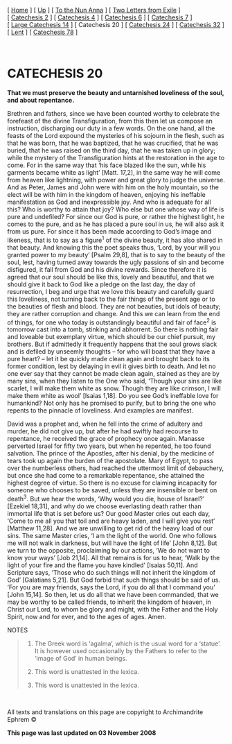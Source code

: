 \[ [Home](index.md) \] \[ [Up](theodore.md) \] \[ [To the Nun Anna](Anna-ep.md) \] \[ [Two Letters from Exile](exile-epp.md) \] \[ [Catechesis 2](ths02.md) \] \[ [Catechesis 4](ths04.md) \] \[ [Catechesis 6](ths06.md) \] \[ [Catechesis 7](ths07.md) \] \[ [Large Catechesis 14](ths14l.md) \] \[ Catechesis 20 \] \[ [Catechesis 24](ths24.md) \] \[ [Catechesis 32](ths32.md) \] \[ [Lent](lent.md) \] \[ [Catechesis 78](Ths78.md) \]

 

CATECHESIS 20
=============

**That we must preserve the beauty and untarnished loveliness of the soul, and about repentance.**

Brethren and fathers, since we have been counted worthy to celebrate the forefeast of the divine Transfiguration, from this then let us compose an instruction, discharging our duty in a few words. On the one hand, all the feasts of the Lord expound the mysteries of his sojourn in the flesh, such as that he was born, that he was baptized, that he was crucified, that he was buried, that he was raised on the third day, that he was taken up in glory; while the mystery of the Transfiguration hints at the restoration in the age to come. For in the same way that ‘his face blazed like the sun, while his garments became white as light’ \[Matt. 17,2\], in the same way he will come from heaven like lightning, with power and great glory to judge the universe. And as Peter, James and John were with him on the holy mountain, so the elect will be with him in the kingdom of heaven, enjoying his ineffable manifestation as God and inexpressible joy. And who is adequate for all this? Who is worthy to attain that joy? Who else but one whose way of life is pure and undefiled? For since our God is pure, or rather the highest light, he comes to the pure, and as he has placed a pure soul in us, he will also ask it from us pure. For since it has been made according to God’s image and likeness, that is to say as a figure<sup>1</sup> of the divine beauty, it has also shared in that beauty. And knowing this the poet speaks thus, ‘Lord, by your will you granted power to my beauty’ \[Psalm 29,8\], that is to say to the beauty of the soul, lest, having turned away towards the ugly passions of sin and become disfigured, it fall from God and his divine rewards. Since therefore it is agreed that our soul should be like this, lovely and beautiful, and that we should give it back to God like a pledge on the last day, the day of resurrection, I beg and urge that we love this beauty and carefully guard this loveliness, not turning back to the fair things of the present age or to the beauties of flesh and blood. They are not beauties, but idols of beauty; they are rather corruption and change. And this we can learn from the end of things, for one who today is outstandingly beautiful and fair of face<sup>2</sup> is tomorrow cast into a tomb, stinking and abhorrent. So there is nothing fair and loveable but exemplary virtue, which should be our chief pursuit, my brothers. But if admittedly it frequently happens that the soul grows slack and is defiled by unseemly thoughts – for who will boast that they have a pure heart? – let it be quickly made clean again and brought back to its former condition, lest by delaying in evil it gives birth to death. And let no one ever say that they cannot be made clean again, stained as they are by many sins, when they listen to the One who said, ‘Though your sins are like scarlet, I will make them white as snow. Though they are like crimson, I will make them white as wool’ \[Isaias 1,18\]. Do you see God’s ineffable love for humankind? Not only has he promised to purify, but to bring the one who repents to the pinnacle of loveliness. And examples are manifest.

David was a prophet and, when he fell into the crime of adultery and murder, he did not give up, but after he had swiftly had recourse to repentance, he received the grace of prophecy once again. Manasse perverted Israel for fifty two years, but when he repented, he too found salvation. The prince of the Apostles, after his denial, by the medicine of tears took up again the burden of the apostolate. Mary of Egypt, to pass over the numberless others, had reached the uttermost limit of debauchery, but once she had come to a remarkable repentance, she attained the highest degree of virtue. So there is no excuse for claiming incapacity for someone who chooses to be saved, unless they are insensible or bent on death<sup>3</sup>. But we hear the words, ‘Why would you die, house of Israel?’ \[Ezekiel 18,31\], and why do we choose everlasting death rather than immortal life that is set before us? Our good Master cries out each day, ‘Come to me all you that toil and are heavy laden, and I will give you rest’ \[Matthew 11,28\]. And we are unwilling to get rid of the heavy load of our sins. The same Master cries, ‘I am the light of the world. One who follows me will not walk in darkness, but will have the light of life’ \[John 8,12\]. But we turn to the opposite, proclaiming by our actions, ‘We do not want to know your ways’ \[Job 21,14\]. All that remains is for us to hear, ‘Walk by the light of your fire and the flame you have kindled’ \[Isaias 50,11\]. And Scripture says, ‘Those who do such things will not inherit the kingdom of God’ \[Galatians 5,21\]. But God forbid that such things should be said of us. ‘For you are may friends, says the Lord, if you do all that I command you’ \[John 15,14\]. So then, let us do all that we have been commanded, that we may be worthy to be called friends, to inherit the kingdom of heaven, in Christ our Lord, to whom be glory and might, with the Father and the Holy Spirit, now and for ever, and to the ages of ages. Amen.

NOTES

> 1. The Greek word is ‘agalma’, which is the usual word for a ‘statue’. It is however used occasionally by the Fathers to refer to the ‘image of God’ in human beings.
>
> 2. This word is unattested in the lexica.
>
> 3. This word is unattested in the lexica.

 

All texts and translations on this page are copyright to Archimandrite Ephrem ©

**This page was last updated on 03 November 2008**
